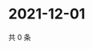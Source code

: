 # 2021-12-01

共 0 条

<!-- BEGIN WEIBO -->
<!-- 最后更新时间 Wed Dec 01 2021 13:09:16 GMT+0800 (China Standard Time) -->

<!-- END WEIBO -->

